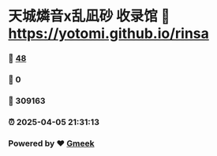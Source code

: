 # 天城燐音x乱凪砂 收录馆 :link: https://yotomi.github.io/rinsa 
### :page_facing_up: [48](https://yotomi.github.io/rinsa/tag.html) 
### :speech_balloon: 0 
### :hibiscus: 309163 
### :alarm_clock: 2025-04-05 21:31:13 
### Powered by :heart: [Gmeek](https://github.com/Meekdai/Gmeek)

